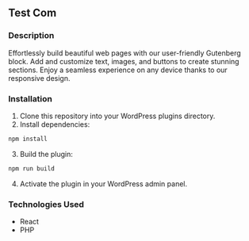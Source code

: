 ## Test Com

### Description

Effortlessly build beautiful web pages with our user-friendly Gutenberg block. Add and customize text, images, and buttons to create stunning sections. Enjoy a seamless experience on any device thanks to our responsive design.

### Installation

1. Clone this repository into your WordPress plugins directory.
2. Install dependencies:

```bash
npm install
```

3. Build the plugin:

```bash
npm run build
```

4. Activate the plugin in your WordPress admin panel.

### Technologies Used

-   React
-   PHP
